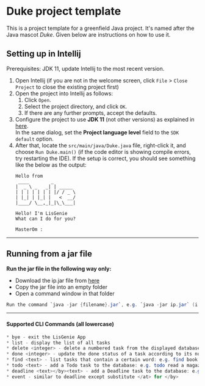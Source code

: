# Duke project template

This is a project template for a greenfield Java project. It's named after the Java mascot _Duke_. Given below are instructions on how to use it.

## Setting up in Intellij

Prerequisites: JDK 11, update Intellij to the most recent version.

1. Open Intellij (if you are not in the welcome screen, click `File` > `Close Project` to close the existing project first)
1. Open the project into Intellij as follows:
   1. Click `Open`.
   1. Select the project directory, and click `OK`.
   1. If there are any further prompts, accept the defaults.
1. Configure the project to use **JDK 11** (not other versions) as explained in [here](https://www.jetbrains.com/help/idea/sdk.html#set-up-jdk).<br>
   In the same dialog, set the **Project language level** field to the `SDK default` option.
1. After that, locate the `src/main/java/Duke.java` file, right-click it, and choose `Run Duke.main()` (if the code editor is showing compile errors, try restarting the IDE). If the setup is correct, you should see something like the below as the output:
   ```
   Hello from
    ____        _        
   |  _ \ _   _| | _____ 
   | | | | | | | |/ / _ \
   | |_| | |_| |   <  __/
   |____/ \__,_|_|\_\___|
   
   Hello! I'm LisGenie
   What can I do for you?
   
   MasterOm :
   ```
* * *
## Running from a jar file

**Run the jar file in the following way only:**

- Download the ip.jar file from [here](https://github.com/gweeyc/ip/releases/tag/v1.0)
- Copy the jar file into an empty folder
- Open a command window in that folder

```Java
Run the command `java -jar {filename}.jar`, e.g. `java -jar ip.jar` (i.e., run the command in the same folder as the jar file)
```
***
#### Supported CLI Commands (all lowercase)
```Java
* bye - exit the LisGenie App
* list - display the list of all tasks
* delete <integer> - delete a numbered task from the displayed database list: e.g. delete 3 
* done <integer> - update the done status of a task according to its number in the displayed database list: done 9
* find <text> - list tasks that contain a certain word: e.g. find book
* todo <text> - add a Todo task to the database: e.g. todo read a magazine
* deadline <text></by><text> - add a Deadline task to the database: e.g. deadline submit the Maths assignment /by Fri 3pm
* event - similar to deadline except substitute </at> for </by>
```
